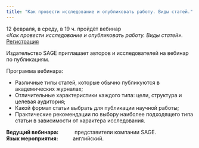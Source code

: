 ```yaml
---
title: "Как провести исследование и опубликовать работу. Виды статей."
---
```

12 февраля, в среду, в 19 ч. пройдёт вебинар  
_«Как провести исследование и опубликовать работу. Виды статей»._ [Регистрация](https://sagepub.zoom.us/webinar/register/5017216557056/WN_2zQrZdI9RjWLOU_9T0TQcA#/registratiorticle)

Издательство SAGE приглашает авторов и исследователей на вебинар по публикациям.

Программа вебинара:
*   Различные типы статей, которые обычно публикуются в академических журналах;
*   Отличительные характеристики каждого типа: цели, структура и целевая аудитория;
*   Какой формат статьи выбрать для публикации научной работы;
*   Практические рекомендации по выбору наиболее подходящего типа статьи в зависимости от характера исследования.

**Ведущий вебинара:**           представители компании SAGE.  
**Язык мероприятия:**          английский.
